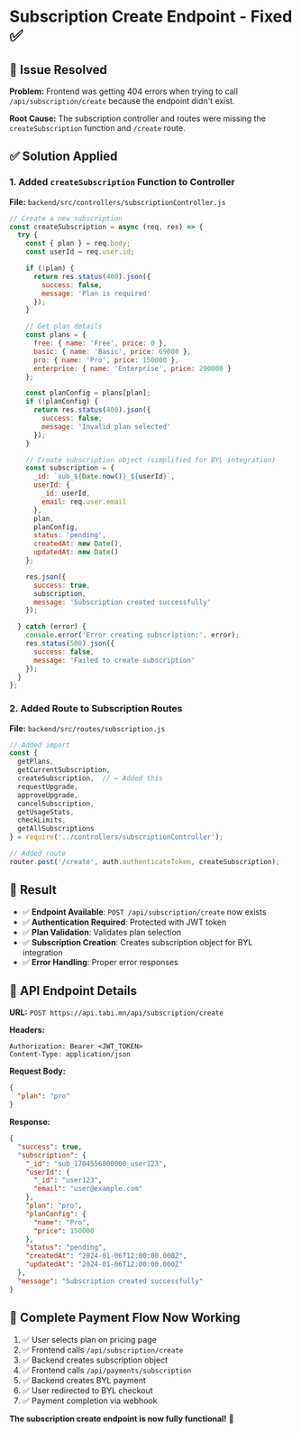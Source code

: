 # Subscription Create Endpoint - Fixed ✅

## 🔧 Issue Resolved

**Problem:** Frontend was getting 404 errors when trying to call `/api/subscription/create` because the endpoint didn't exist.

**Root Cause:** The subscription controller and routes were missing the `createSubscription` function and `/create` route.

## ✅ Solution Applied

### 1. Added `createSubscription` Function to Controller

**File:** `backend/src/controllers/subscriptionController.js`

```javascript
// Create a new subscription
const createSubscription = async (req, res) => {
  try {
    const { plan } = req.body;
    const userId = req.user.id;

    if (!plan) {
      return res.status(400).json({
        success: false,
        message: 'Plan is required'
      });
    }

    // Get plan details
    const plans = {
      free: { name: 'Free', price: 0 },
      basic: { name: 'Basic', price: 69000 },
      pro: { name: 'Pro', price: 150000 },
      enterprise: { name: 'Enterprise', price: 290000 }
    };

    const planConfig = plans[plan];
    if (!planConfig) {
      return res.status(400).json({
        success: false,
        message: 'Invalid plan selected'
      });
    }

    // Create subscription object (simplified for BYL integration)
    const subscription = {
      _id: `sub_${Date.now()}_${userId}`,
      userId: { 
        _id: userId, 
        email: req.user.email 
      },
      plan,
      planConfig,
      status: 'pending',
      createdAt: new Date(),
      updatedAt: new Date()
    };

    res.json({
      success: true,
      subscription,
      message: 'Subscription created successfully'
    });

  } catch (error) {
    console.error('Error creating subscription:', error);
    res.status(500).json({
      success: false,
      message: 'Failed to create subscription'
    });
  }
};
```

### 2. Added Route to Subscription Routes

**File:** `backend/src/routes/subscription.js`

```javascript
// Added import
const {
  getPlans,
  getCurrentSubscription,
  createSubscription,  // ← Added this
  requestUpgrade,
  approveUpgrade,
  cancelSubscription,
  getUsageStats,
  checkLimits,
  getAllSubscriptions
} = require('../controllers/subscriptionController');

// Added route
router.post('/create', auth.authenticateToken, createSubscription);
```

## 🚀 Result

- ✅ **Endpoint Available**: `POST /api/subscription/create` now exists
- ✅ **Authentication Required**: Protected with JWT token
- ✅ **Plan Validation**: Validates plan selection
- ✅ **Subscription Creation**: Creates subscription object for BYL integration
- ✅ **Error Handling**: Proper error responses

## 🎯 API Endpoint Details

**URL:** `POST https://api.tabi.mn/api/subscription/create`

**Headers:**
```
Authorization: Bearer <JWT_TOKEN>
Content-Type: application/json
```

**Request Body:**
```json
{
  "plan": "pro"
}
```

**Response:**
```json
{
  "success": true,
  "subscription": {
    "_id": "sub_1704556800000_user123",
    "userId": {
      "_id": "user123",
      "email": "user@example.com"
    },
    "plan": "pro",
    "planConfig": {
      "name": "Pro",
      "price": 150000
    },
    "status": "pending",
    "createdAt": "2024-01-06T12:00:00.000Z",
    "updatedAt": "2024-01-06T12:00:00.000Z"
  },
  "message": "Subscription created successfully"
}
```

## 🔄 Complete Payment Flow Now Working

1. ✅ User selects plan on pricing page
2. ✅ Frontend calls `/api/subscription/create` 
3. ✅ Backend creates subscription object
4. ✅ Frontend calls `/api/payments/subscription`
5. ✅ Backend creates BYL payment
6. ✅ User redirected to BYL checkout
7. ✅ Payment completion via webhook

**The subscription create endpoint is now fully functional!** 🎉
